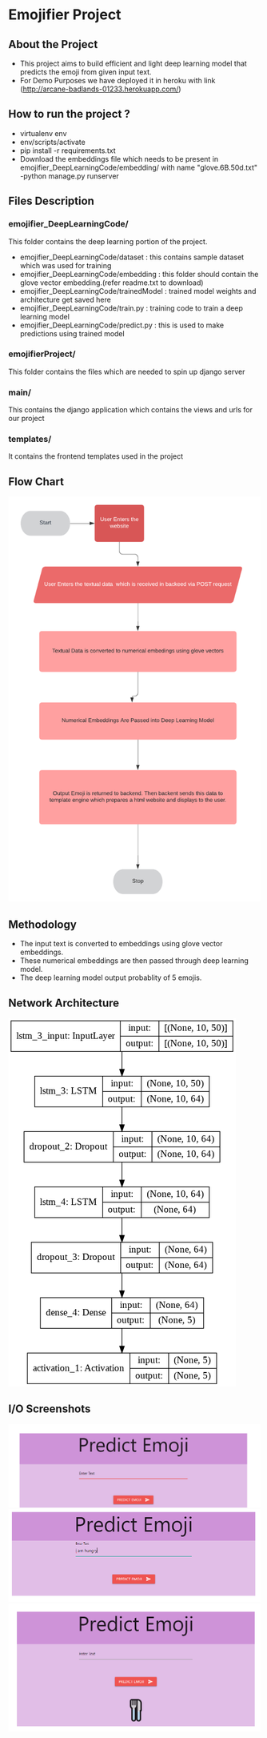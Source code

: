 # Emojifier Project

## About the Project 
- This project aims to build efficient and light deep learning model that predicts the emoji from given input text.
- For Demo Purposes we have deployed it in heroku with link (http://arcane-badlands-01233.herokuapp.com/)

## How to run the project ?
- virtualenv env 
- env/scripts/activate
- pip install -r requirements.txt
- Download the embeddings file which needs to be present in emojifier_DeepLearningCode/embedding/ with name "glove.6B.50d.txt"
-python manage.py runserver 

## Files Description
### emojifier_DeepLearningCode/
This folder contains the deep learning portion of the project.
- emojifier_DeepLearningCode/dataset : this contains sample dataset which was used for training 
- emojifier_DeepLearningCode/embedding : this folder should contain the glove vector embedding.(refer readme.txt to download)
- emojifier_DeepLearningCode/trainedModel : trained model weights and architecture get saved here 
- emojifier_DeepLearningCode/train.py : training code to train a deep learning model
- emojifier_DeepLearningCode/predict.py : this is used to make predictions using trained model

### emojifierProject/
This folder contains the files which are needed to spin up django server

### main/
This contains the django application which contains the views and urls for our project

### templates/
It contains the frontend templates used in the project 


## Flow Chart
![flowchart](screenshots/flowchart.png) 

## Methodology
- The input text is converted to embeddings using glove vector embeddings.
- These numerical embeddings are then passed through deep learning model.
- The deep learning model output probablity of 5 emojis.


## Network Architecture 
![architecture](screenshots/architecture.png)

## I/O Screenshots 
![frontend](screenshots/Frontend.png)
![input](screenshots/input.png)
![output](screenshots/output.png)
